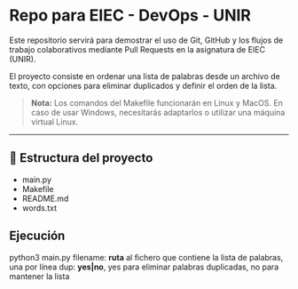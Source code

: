 # Repo para EIEC - DevOps - UNIR

Este repositorio servirá para demostrar el uso de Git, GitHub y los flujos de trabajo colaborativos mediante Pull Requests en la asignatura de EIEC (UNIR).  

El proyecto consiste en ordenar una lista de palabras desde un archivo de texto, con opciones para eliminar duplicados y definir el orden de la lista.

> **Nota:** Los comandos del Makefile funcionarán en Linux y MacOS. En caso de usar Windows, necesitarás adaptarlos o utilizar una máquina virtual Linux.

---

## 📂 Estructura del proyecto
- main.py
- Makefile
- README.md
- words.txt

## Ejecución

python3 main.py <filename> <dup>
  filename: **ruta** al fichero que contiene la lista de palabras, una por línea
  dup: **yes|no**, yes para eliminar palabras duplicadas, no para mantener la lista
